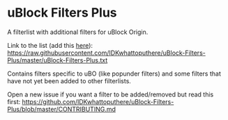 # uBlock Filters Plus
A filterlist with additional filters for uBlock Origin.

Link to the list (add this [here](https://raw.githubusercontent.com/gorhill/uBlock/master/doc/img/3rd-party-filters-custom.png)): https://raw.githubusercontent.com/IDKwhattoputhere/uBlock-Filters-Plus/master/uBlock-Filters-Plus.txt

Contains filters specific to uBO (like popunder filters) and some filters that have not yet been added to other filterlists.

Open a new issue if you want a filter to be added/removed but read this first: https://github.com/IDKwhattoputhere/uBlock-Filters-Plus/blob/master/CONTRIBUTING.md

